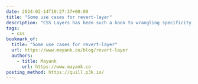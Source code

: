 ```yaml
---
date: 2024-02-14T10:27:37+00:00
title: "Some use cases for revert-layer"
description: "CSS Layers has been such a boon to wrangling specificity, and it’s really helped me get a better understanding of the CSS I write from a bird’s eye view. So I’m surprised that I’m just learning about `revert-layer` now, but super glad that this fabulously-comprehensive article by Mayank is what introduced me to it!"
tags:
  - css
bookmark_of:
  title: "Some use cases for revert-layer"
  url: https://www.mayank.co/blog/revert-layer
  authors:
    - title: Mayank
      url: https://www.mayank.co
posting_method: https://quill.p3k.io/
---
```


